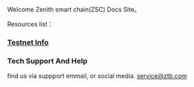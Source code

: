 Welcome Zenith smart chain(ZSC) Docs Site。

Resources list：

### [Testnet Info](en-us/testnet.md)

### Tech Support And Help

find us via suppport emmail, or social media.
<service@ztb.com>